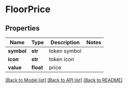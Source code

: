 # FloorPrice

## Properties
Name | Type | Description | Notes
------------ | ------------- | ------------- | -------------
**symbol** | **str** | token symbol | 
**icon** | **str** | token icon | 
**value** | **float** | price | 

[[Back to Model list]](../README.md#documentation-for-models) [[Back to API list]](../README.md#documentation-for-api-endpoints) [[Back to README]](../README.md)


